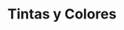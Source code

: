 ---
title: "Tintas y Colores"
url: /barrios-unidos3/tintas-y-colores/
shop: piezas de automóviles
---